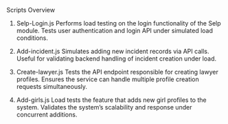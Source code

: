 Scripts Overview
1. Selp-Login.js
Performs load testing on the login functionality of the Selp module.
Tests user authentication and login API under simulated load conditions.

2. Add-incident.js
Simulates adding new incident records via API calls.
Useful for validating backend handling of incident creation under load.

3. Create-lawyer.js
Tests the API endpoint responsible for creating lawyer profiles.
Ensures the service can handle multiple profile creation requests simultaneously.

4. Add-girls.js
Load tests the feature that adds new girl profiles to the system.
Validates the system’s scalability and response under concurrent additions.
